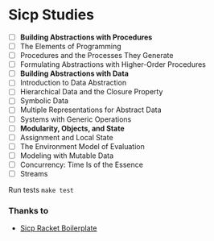 # Sicp Studies

- [ ] **Building Abstractions with Procedures**
- [ ] The Elements of Programming
- [ ] Procedures and the Processes They Generate
- [ ] Formulating Abstractions with Higher-Order Procedures
- [ ] **Building Abstractions with Data**
- [ ] Introduction to Data Abstraction
- [ ] Hierarchical Data and the Closure Property
- [ ] Symbolic Data
- [ ] Multiple Representations for Abstract Data
- [ ] Systems with Generic Operations
- [ ] **Modularity, Objects, and State**
- [ ] Assignment and Local State
- [ ] The Environment Model of Evaluation
- [ ] Modeling with Mutable Data
- [ ] Concurrency: Time Is of the Essence
- [ ] Streams

Run tests `make test`

### Thanks to

*  [Sicp Racket Boilerplate](https://github.com/hexlet-boilerplates/sicp-racket)
